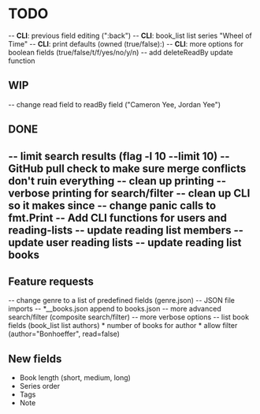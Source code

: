# TODO
  -- **CLI**: previous field editing (":back")
  -- **CLI**: book_list list series "Wheel of Time"
  -- **CLI**: print defaults (owned (true/false):)
  -- **CLI**: more options for boolean fields (true/false/t/f/yes/no/y/n)
  -- add deleteReadBy update function

## WIP
  -- change read field to readBy field ("Cameron Yee, Jordan Yee")

## DONE
  -- limit search results (flag -l 10 --limit 10)
  -- GitHub pull check to make sure merge conflicts don't ruin everything
  -- clean up printing
  -- verbose printing for search/filter
  -- clean up CLI so it makes since
  -- change panic calls to fmt.Print
  -- Add CLI functions for users and reading-lists
  -- update reading list members
  -- update user reading lists
  -- update reading list books
-----------------------------------------------------------------

## Feature requests
  -- change genre to a list of predefined fields (genre.json)
  -- JSON file imports
  -- *__books.json append to books.json
  -- more advanced search/filter (composite search/filter)
  -- more verbose options
  -- list book fields (book_list list authors) 
    * number of books for author 
    * allow filter (author="Bonhoeffer", read=false)

## New fields
- Book length (short, medium, long)
- Series order
- Tags
- Note

